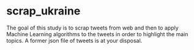 # scrap_ukraine
The goal of this study is to scrap tweets from web and then to apply Machine Learning algorithms to the tweets in order to highlight the main topics.
A former json file of tweets is at your disposal.
